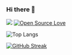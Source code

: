 ### Hi there 👋


[![](https://img.shields.io/badge/-@xiaoluoboding-%23181717?style=flat-square&logo=github)](https://github.com/qberg)
[![Open Source Love](https://badges.frapsoft.com/os/v1/open-source.svg?v=102)](https://github.com/ellerbrock/open-source-badge/)


![Top Langs](https://github-readme-stats.vercel.app/api/top-langs/?username=qberg&hide=jupyter%20notebook,html,tex&theme=highcontrast)

[![GitHub Streak](https://streak-stats.demolab.com/?user=qberg&theme=highcontrast)](https://git.io/streak-stats)





















<!--
**qberg/qberg** is a ✨ _special_ ✨ repository because its `README.md` (this file) appears on your GitHub profile.

Here are some ideas to get you started:

- 🔭 I’m currently working on ...
- 🌱 I’m currently learning ...
- 👯 I’m looking to collaborate on ...
- 🤔 I’m looking for help with ...
- 💬 Ask me about ...
- 📫 How to reach me: ...
- 😄 Pronouns: ...
- ⚡ Fun fact: ...
-->
